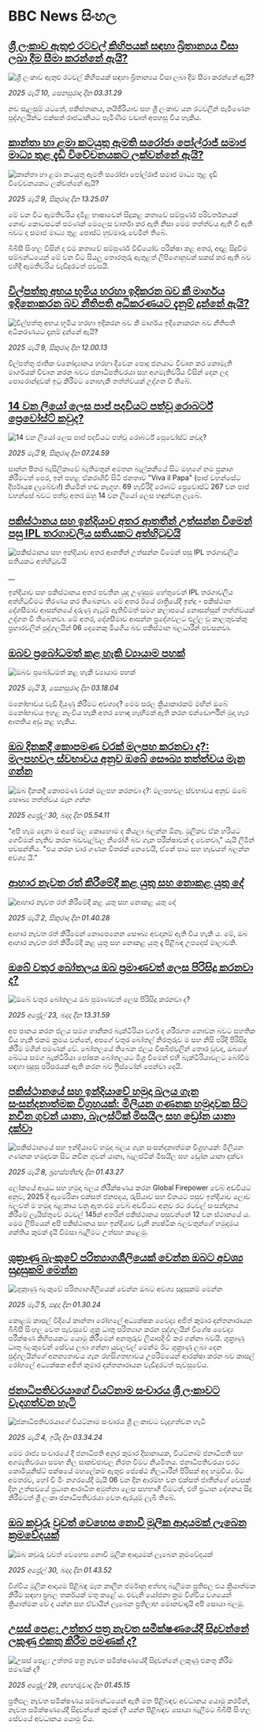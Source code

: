 # BBC News සිංහල## [ශ්‍රී ලංකාව ඇතුළු රටවල් කිහිපයක් සඳහා බ්‍රිතාන්‍යය වීසා ලබා දීම සීමා කරන්නේ ඇයි?](https://www.bbc.com/sinhala/articles/cj9e9lw3v91o?at_campaign=githubrss)![ශ්‍රී ලංකාව ඇතුළු රටවල් කිහිපයක් සඳහා බ්‍රිතාන්‍යය වීසා ලබා දීම සීමා කරන්නේ ඇයි?](https://ichef.bbci.co.uk/ace/standard/240/cpsprodpb/c8c1/live/e5bc7990-2a50-11f0-8a96-83c5ba79c580.png)_2025 මැයි 10, සෙනසුරාදා දින 03.31.29_නව සැලසුම් යටතේ, පකිස්තානය, නයිජීරියාව සහ ශ්‍රී ලංකාව යන රටවලින් පැමිණෙන පුද්ගලයින්ට එක්සත් රාජධානියට පැමිණීම වඩාත් අපහසු විය හැකිය.## [කාන්තා හා ළමා කටයුතු ඇමති සරෝජා පෝල්රාජ් සමාජ මාධ්‍ය තුළ දැඩි විවේචනයකට ලක්වන්නේ ඇයි?](https://www.bbc.com/sinhala/articles/cyvmp157ee4o?at_campaign=githubrss)![කාන්තා හා ළමා කටයුතු ඇමති සරෝජා පෝල්රාජ් සමාජ මාධ්‍ය තුළ දැඩි විවේචනයකට ලක්වන්නේ ඇයි?](https://ichef.bbci.co.uk/ace/standard/240/cpsprodpb/56e8/live/b1b2d060-2cc9-11f0-8ff1-59f5dcf8e9f5.png)_2025 මැයි 9, සිකුරාදා දින 13.25.07_මේ වන විට ඇමතිවරිය දමිළ භාෂාවෙන් සිදුකළ කතාවේ සම්පූර්ණ පරිවර්තනයක් නොව කොටසටක් පමණක් මෙලෙස වාර්තා කර ඇති නිසා මෙම තත්ත්වය ඇති වී ඇති බවට ද සමාජ මාධ්‍ය තුළ පොස්ට් හුවමාරු වෙමින් තිබේ. 

බීබීසී සිංහල විසින් ද එම කතාවේ සම්පුර්ණ වීඩියෝව පරික්ෂා කළ අතර, අදාළ සිදුවීම සම්බන්ධයෙන් මේ වන විට සියලු තොරතුරු ඇතුළත් ලිපිගොනුවක් සකස් කර ඇති බව එහිදී ඇමතිවරිය වැඩිදුරටත් පවසයි.## [විල්පත්තු අභය භූමිය හරහා ඉදිකරන බව කී මාර්ගය ඉදිනොකරන බව නීතිපති අධිකරණයට දැනුම් දුන්නේ ඇයි?](https://www.bbc.com/sinhala/articles/cvgn5m23qe9o?at_campaign=githubrss)![විල්පත්තු අභය භූමිය හරහා ඉදිකරන බව කී මාර්ගය ඉදිනොකරන බව නීතිපති අධිකරණයට දැනුම් දුන්නේ ඇයි?](https://ichef.bbci.co.uk/ace/standard/240/cpsprodpb/440a/live/f790b570-2cc9-11f0-8f57-b7237f6a66e6.jpg)_2025 මැයි 9, සිකුරාදා දින 12.00.13_විල්පත්තු ජාතික වනෝද්‍යානය හරහා දිවෙන පොදු ජනයාට විවෘත කර නොමැති මාර්ගයක් විවෘත කරන බවට ජනාධිපතිවරයා සහ අගමැතිවරිය විසින් දෙන ලද පොරොන්දුවක් ඉටු කිරීමට නොහැකි තත්ත්වයක් උද්ගත වී තිබේ.## [14 වන ලියෝ ලෙස පාප් පදවියට පත්වූ රොබර්ට් ප්‍රෙවෝස්ට් කවුද?](https://www.bbc.com/sinhala/articles/cp3q52jlyxpo?at_campaign=githubrss)![14 වන ලියෝ ලෙස පාප් පදවියට පත්වූ රොබර්ට් ප්‍රෙවෝස්ට් කවුද?](https://ichef.bbci.co.uk/ace/standard/240/cpsprodpb/63f5/live/85bb7c30-2ca8-11f0-8f57-b7237f6a66e6.jpg)_2025 මැයි 9, සිකුරාදා දින 07.24.59_සාන්ත පීතර බැසිලිකාවේ බැතිමතුන් අමතන බැල්කනියේ සිට ඔහුගේ නම ප්‍රකාශ කිරීමටත් පෙර, ඉන් පහළ ඒකරාශිවී සිටි ජනතාව "Viva il Papa" (පාප් වහන්සේට දීර්ඝායුෂ ලැබේවා!) කියමින් හඬ නැගූහ.
69 හැවිරිදි රොබට් ප්‍රෙවොස්ට් 267 වන පාප් වහන්සේ බවට පත්වූ අතර ඔහු 14 වන ලියෝ ලෙස හඳුන්වනු ලැබේ.## [පකිස්ථානය සහ ඉන්දියාව අතර ආතතීන් උත්සන්න වීමෙන් පසු IPL තරගාවලිය සතියකට අත්හිටුවයි](https://www.bbc.co.uk/sinhala/live/cq5w535jn98t?at_campaign=githubrss)![පකිස්ථානය සහ ඉන්දියාව අතර ආතතීන් උත්සන්න වීමෙන් පසු IPL තරගාවලිය සතියකට අත්හිටුවයි](https://ichef.bbci.co.uk/ace/standard/240/cpsprodpb/5624/live/d88267d0-2cd0-11f0-8f57-b7237f6a66e6.jpg)__ඉන්දියාව සහ පකිස්ථානය අතර පවතින යුද උණුසුම හේතුවෙන් IPL තරගාවලිය අත්හිටුවිමට තීරණය කර තිබෙනවා. මේ අතර ඊයේ රාත්‍රියේදී ඉන්දු - පකිස්ථාන දේශසීමාව ආසන්නයේ දරුණු ගැටුම් ඇතිවීමත් සමග කලාපයේ නොසන්සුන් තත්ත්වයක් උද්ගත වී තිබෙනවා.
මේ අතර, දේශසීමාව ආසන්න ප්‍රදේශවලට එල්ල වූ කාලතුවක්කු ප්‍රහාරවලින් පුද්ගලයින් 06 දෙනෙකු මියගිය බව පකිස්ථාන බලධාරීන් පවසනවා.## [ඔබව ප්‍රබෝධමත් කළ හැකි ව්‍යායාම පහක්](https://www.bbc.com/sinhala/articles/cvgnyxeq29vo?at_campaign=githubrss)![ඔබව ප්‍රබෝධමත් කළ හැකි ව්‍යායාම පහක්](https://ichef.bbci.co.uk/ace/standard/240/cpsprodpb/c2df/live/6ee92ee0-f881-11ef-8c03-7dfdbeeb2526.jpg)_2025 මැයි 3, සෙනසුරාදා දින 03.18.04_මනෝභාවය වැඩි දියුණු කිරීමට අවශ්‍යද? මෙම සරල ක්‍රියාකාරකම් මඟින් ඔබේ මනෝභාවය ඉහළ නැංවිය හැකි අතර හොඳ හැඟීමක් ඇති කරන එන්ඩොර්ෆින් මුදා හැර ආතතිය අඩු කළ හැකිය.## [ඔබ දිනකදී කොපමණ වරක් මලපහ කරනවා ද?: මලපහවල ස්වභාවය අනුව ඔබේ සෞඛ්‍ය තත්ත්වය මැන ගන්න](https://www.bbc.com/sinhala/articles/c7vngr9vzjyo?at_campaign=githubrss)![ඔබ දිනකදී කොපමණ වරක් මලපහ කරනවා ද?: මලපහවල ස්වභාවය අනුව ඔබේ සෞඛ්‍ය තත්ත්වය මැන ගන්න](https://ichef.bbci.co.uk/ace/standard/240/cpsprodpb/132b/live/d83f4020-2584-11f0-8f57-b7237f6a66e6.jpg)_2025 අප්‍රේල් 30, බදාදා දින 05.54.11_"අපි හැම දෙනා ම අපේ මල කොහොම ද කියලා බලන්න ඕනෑ. මූලිකව ඒක හරියට ගෙවීමක් නැතිව කරන බඩවැල්වල නීරෝගී බව ගැන පරීක්ෂාවක් ද වෙනවා," යැයි ලීමින් පවසන්නීය. "එය කරන වාර ගණන විතරක් නෙවෙයි, ඒකේ පාට සහ හැඩයත් බලන්න අවශ්‍ය යි."## [ආහාර නැවත රත් කිරීමේදී කළ යුතු සහ නොකළ යුතු දේ](https://www.bbc.com/sinhala/articles/c0qnv7v7geyo?at_campaign=githubrss)![ආහාර නැවත රත් කිරීමේදී කළ යුතු සහ නොකළ යුතු දේ](https://ichef.bbci.co.uk/ace/standard/240/cpsprodpb/e80e/live/da8c7640-270a-11f0-9e4a-6f96a0b3fa50.jpg)_2025 මැයි 2, සිකුරාදා දින 01.40.28_ආහාර නැවත රත් කිරීමෙන් නොපෙනෙන සෞඛ්‍ය අවදානම් ඇති විය හැකි ය.  මේ, ඔබ ආහාර නැවත රත් කිරීමේදී කළ යුතු සහ නොකළ යුතු දෑ පිළිබඳ උපදෙස් මාලාවකි.## [ඔබේ වතුර බෝතලය ඔබ ප්‍රමාණවත් ලෙස පිරිසිදු කරනවා ද?](https://www.bbc.com/sinhala/articles/c8je3y9xzrxo?at_campaign=githubrss)![ඔබේ වතුර බෝතලය ඔබ ප්‍රමාණවත් ලෙස පිරිසිදු කරනවා ද?](https://ichef.bbci.co.uk/ace/standard/240/cpsprodpb/5830/live/763b15c0-1e86-11f0-91c2-a77218b5dd61.jpg)_2025 අප්‍රේල් 23, බදාදා දින 13.31.59_අප පානය කරන ජලය සමග හානිකර බැක්ටීරියා වර්ග ද ශරීරගත නොවන බවට සහතික විය හැකි එකම ක්‍රමය වන්නේ, අපගේ වතුර බෝතල් නිරතුරුව ම සහ නිසි පරිදි පිරිසිදු කිරීම මගින් පමණක් වේ. බෝතලයේ තිබෙන ජලය විෂබීජවලින් තොර වූවද, ඔබගේ ඛේටය සමග බැක්ටීරියා පෝෂක බෝතලයට මිශ්‍ර වීමෙන් එහි බැක්ටීරියාවලට බෝවීම සඳහා සුදුසු පරිසරයක් ඇති කරන බව ෆ්‍රීස්ටෝන් පෙන්වා දෙයි.## [පකිස්ථානයේ සහ ඉන්දියාවේ හමුදා බලය ගැන සංසන්දනාත්මක විග්‍රහයක්: මිලියන ගණනක හමුදාවක සිට නවීන ගුවන් යානා, බැලස්ටික් මිසයිල සහ ඩ්‍රෝන යානා දක්වා](https://www.bbc.com/sinhala/articles/cyvqv5m5vn3o?at_campaign=githubrss)![පකිස්ථානයේ සහ ඉන්දියාවේ හමුදා බලය ගැන සංසන්දනාත්මක විග්‍රහයක්: මිලියන ගණනක හමුදාවක සිට නවීන ගුවන් යානා, බැලස්ටික් මිසයිල සහ ඩ්‍රෝන යානා දක්වා](https://ichef.bbci.co.uk/ace/standard/240/cpsprodpb/37b5/live/ec02def0-2b29-11f0-b26b-ab62c890638b.jpg)_2025 මැයි 8, බ්‍රහස්පතින්දා දින 01.43.27_ලෝකයේ ආයුධ සහ හමුදා බලය නිරීක්ෂණය කරන Global Firepower වෙබ් අඩවියට අනුව, 2025 දී ඇමෙරිකා එක්සත් ජනපදය, රුසියාව සහ චීනයට පසුව ඉන්දියාව ලොව බලවත් ම හමුදා බළකාය වනු ඇත.එම වෙබ් අඩවියට අනුව රට රටවල් සංසන්දනය කිරීමේ ලැයිස්තුවේ රටවල් 145ක් අතරින් පකිස්ථානය පසුවන්නේ 12 වන ස්ථානයේ ය. මෙම ලිපියෙන් අපි පකිස්ථානය සහ ඉන්දියාව වැනි න්‍යෂ්ටික බලවතුන්ගේ හමුදාමය ශක්තිය කුමක් දැයි විමසා බැලීමට උත්සහ කළෙමු.## [ශුක්‍රාණු බැංකුවේ පරිත්‍යාගශීලියෙක් වෙන්න ඔබට අවශ්‍ය සුදුසුකම් මෙන්න](https://www.bbc.com/sinhala/articles/cze1zxr1erdo?at_campaign=githubrss)![ශුක්‍රාණු බැංකුවේ පරිත්‍යාගශීලියෙක් වෙන්න ඔබට අවශ්‍ය සුදුසුකම් මෙන්න](https://ichef.bbci.co.uk/ace/standard/240/cpsprodpb/5f9b/live/bc92d880-2978-11f0-8c66-ebf25fc2cfef.jpg)_2025 මැයි 5, සඳුදා දින 01.30.24_කොළඹ කාසල් වීදියේ කාන්තා රෝහලේ අධ්‍යක්ෂක වෛද්‍ය අජිත් කුමාර දන්තනාරායන බීබීසී සිංහල වෙත පැවසුවේ ශුක්‍ර ධාතු පරිත්‍යාග කරන පුද්ගලයින් විශේෂ වෛද්‍ය පරීක්ෂණ කිහිපයකට යොමු කිරීමෙන් අනතුරුව ලියාපදිංචි කර ගන්නා බවයි.
ශුක්‍රාණු ධාතු බැංකුවෙන් සේවය ලබා ගන්නා යුවලවල් මෙන්ම ඊට ශුක්‍රාණු ලබා දෙන පුද්ගලයින්ගේ අනන්‍යතාවය ගැන රහසිගතභාවය උපරිමයෙන් ආරක්ෂා කරන බව කාසල් රෝහලේ අධ්‍යක්ෂක අජිත් කුමාර දන්තනාරායන වැඩිදුරටත් පැවසුවේය.## [ජනාධිපතිවරයාගේ වියට්නාම සංචාරය ශ්‍රී ලංකාවට වැදගත්වන හැටි](https://www.bbc.com/sinhala/articles/cn80mpygz2eo?at_campaign=githubrss)![ජනාධිපතිවරයාගේ වියට්නාම සංචාරය ශ්‍රී ලංකාවට වැදගත්වන හැටි](https://ichef.bbci.co.uk/ace/standard/240/cpsprodpb/672a/live/f08882c0-28e7-11f0-8f57-b7237f6a66e6.jpg)_2025 මැයි 4, ඉරිදා දින 03.34.24_මෙම රාජ්‍ය සංචාරයේ දී ජනාධිපති අනුර කුමාර දිසානායක, වියට්නාම් ජනාධිපති සහ අගමැතිවරයා සමඟ නිල සාකච්ඡාවල නිරත වීමට නියමිතය. ජනාධිපතිවරයා එරට කොමියුනිස්ට් පක්ෂයේ මහලේකම් ඇතුළු ජ්‍යෙෂ්ඨ නිලධාරීන් පිරිසක් අද හමුවිය.
ඊට අමතරව, හෝ චි මිං නගරයේදී මැයි 06 වන දින ආරම්භ වන එක්සත් ජාතීන්ගේ වෙසක් දින උත්සවයේ ප්‍රධාන ආරාධිත අමුත්තා ලෙස සහභාගී වීමටත්, එහි ප්‍රධාන දේශනය සිදු කිරීමටත් ශ්‍රී ලංකා ජනාධිපතිවරයා වෙත ඇරයුම් ලැබී තිබේ.## [ඔබ කවුරු වුවත් වෙහෙස නොවී මූලික ආදායමක් ලැබෙන ක්‍රමවේදයක්](https://www.bbc.com/sinhala/articles/cp34xpp5evyo?at_campaign=githubrss)![ඔබ කවුරු වුවත් වෙහෙස නොවී මූලික ආදායමක් ලැබෙන ක්‍රමවේදයක්](https://ichef.bbci.co.uk/ace/standard/240/cpsprodpb/300c/live/f1056b00-2662-11f0-8c66-ebf25fc2cfef.jpg)_2025 අප්‍රේල් 30, බදාදා දින 01.43.52_විශ්වීය මූලික ආදායම පිළිබඳ මෑත කාලීන ජර්මානු අත්හදා බැලීමක ප්‍රතිඵල එය ක්‍රියාත්මක කිරීම සඳහා ප්‍රබල තර්කයක් මතු කළේ ය. එවැනි යෝජනා ක්‍රම විශ්වීය වශයෙන් ක්‍රියාත්මක වේ ද යන්න සහ ඒවායින් ලැබෙන ප්‍රතිලාභ මොනවාදැයි අපි සොයා බලමු.## [උසස් පෙළ: උත්තර පත්‍ර නැවත සමීක්ෂණයේදී සිදුවන්නේ ලකුණු එකතු කිරීම පමණක් ද?](https://www.bbc.com/sinhala/articles/c75dyr4l3w1o?at_campaign=githubrss)![උසස් පෙළ: උත්තර පත්‍ර නැවත සමීක්ෂණයේදී සිදුවන්නේ ලකුණු එකතු කිරීම පමණක් ද?](https://ichef.bbci.co.uk/ace/standard/240/cpsprodpb/21fb/live/9c7f8420-2433-11f0-8c2e-77498b1ce297.jpg)_2025 අප්‍රේල් 29, අඟහරුවාදා දින 01.45.15_ප්‍රතිඵල නැවත සමීක්ෂණය සම්බන්ධයෙන් ඇති මත පිළිබඳව අවධානය යොමු කරමින්, නැවත සමීක්ෂණයේදී සිදුවන්නේ කුමක් ද? යන්න පිළිබඳව සොයා බැලීමට බීබීසී සිංහල සේවයේ අවධානය යොමු විය.